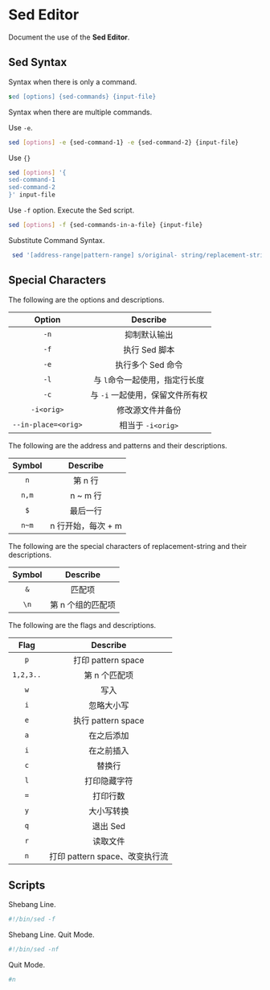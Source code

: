 # Sed Editor

Document the use of the __Sed Editor__.

## Sed Syntax

Syntax when there is only a command.

``` sed
sed [options] {sed-commands} {input-file}
```

Syntax when there are multiple commands.

Use `-e`.

``` bash
sed [options] -e {sed-command-1} -e {sed-command-2} {input-file}
```

Use `{}`

``` bash
sed [options] '{
sed-command-1
sed-command-2
}' input-file
```

Use `-f` option. Execute the Sed script.

``` bash
sed [options] -f {sed-commands-in-a-file} {input-file}
```

Substitute Command Syntax.

``` bash
 sed '[address-range|pattern-range] s/original- string/replacement-string/[substitute-flags]' inputfile
```

## Special Characters

The following are the options and descriptions.

| Option | Describe |
| :----: | :------: |
| `-n` | 抑制默认输出 |
| `-f` | 执行 Sed 脚本 |
| `-e` | 执行多个 Sed 命令 |
| `-l` | 与 `l`命令一起使用，指定行长度 |
| `-c` | 与 `-i` 一起使用，保留文件所有权 |
| `-i<orig>` | 修改源文件并备份 |
| `--in-place=<orig>` | 相当于 `-i<orig>` |

The following are the address and patterns and their descriptions.

| Symbol | Describe |
| :----: | :------: |
| `n` | 第 n 行 |
| `n,m` | n ~ m 行 |
| `$` | 最后一行 |
| `n~m` | n 行开始，每次 + m |

The following are the special characters of replacement-string and their descriptions.

| Symbol | Describe |
| :----: | :------: |
| `&` | 匹配项 |
| `\n` | 第 n 个组的匹配项 |

The following are the flags and descriptions.

| Flag | Describe |
| :--: | :------: |
| `p` | 打印 pattern space |
| `1,2,3..` | 第 n 个匹配项 |
| `w` | 写入 |
| `i` | 忽略大小写 |
| `e` | 执行 pattern space |
| `a` | 在之后添加 |
| `i` | 在之前插入 |
| `c` | 替换行 |
| `l` | 打印隐藏字符 |
| `=` | 打印行数 |
| `y` | 大小写转换 |
| `q` | 退出 Sed |
| `r` | 读取文件 |
| `n` | 打印 pattern space、改变执行流 |

## Scripts

Shebang Line.

``` bash
#!/bin/sed -f
```

Shebang Line. Quit Mode.

``` bash
#!/bin/sed -nf
```

Quit Mode.

``` bash
#n
```
